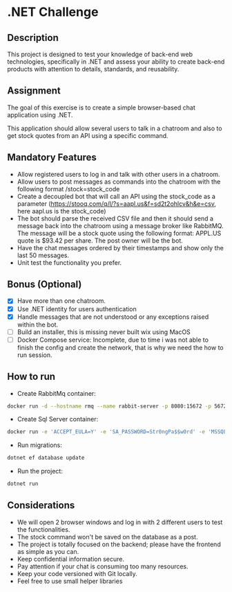 # .NET Challenge


## Description

This project is designed to test your knowledge of back-end web technologies, specifically in
.NET and assess your ability to create back-end products with attention to details, standards,
and reusability.

## Assignment

The goal of this exercise is to create a simple browser-based chat application using .NET.

This application should allow several users to talk in a chatroom and also to get stock quotes
from an API using a specific command.

## Mandatory Features

- Allow registered users to log in and talk with other users in a chatroom.
- Allow users to post messages as commands into the chatroom with the following format
/stock=stock_code
- Create a decoupled bot that will call an API using the stock_code as a parameter
(https://stooq.com/q/l/?s=aapl.us&f=sd2t2ohlcv&h&e=csv, here aapl.us is the
stock_code)
- The bot should parse the received CSV file and then it should send a message back into
the chatroom using a message broker like RabbitMQ. The message will be a stock quote
using the following format: APPL.US quote is $93.42 per share. The post owner will be
the bot.
- Have the chat messages ordered by their timestamps and show only the last 50
messages.
- Unit test the functionality you prefer.

## Bonus (Optional)

- [x] Have more than one chatroom.
- [x] Use .NET identity for users authentication
- [x] Handle messages that are not understood or any exceptions raised within the bot.
- [ ] Build an installer, this is missing never built wix using MacOS 
- [ ] Docker Compose service: Incomplete, due to time i was not able to finish the config and create the network, that is why we need the how to run session. 

## How to run
- Create RabbitMq container:
```bash
docker run -d --hostname rmq --name rabbit-server -p 8080:15672 -p 5672:5672 rabbitmq:3-management
```
- Create Sql Server container:
```bash
docker run -e 'ACCEPT_EULA=Y' -e 'SA_PASSWORD=Str0ngPa$$w0rd' -e 'MSSQL_PID=Express' -p 1433:1433 -d mcr.microsoft.com/mssql/server
```
- Run migrations:
```bash
dotnet ef database update
```
- Run the project:
```bash
dotnet run
```

## Considerations

- We will open 2 browser windows and log in with 2 different users to test the
functionalities.
- The stock command won't be saved on the database as a post.
- The project is totally focused on the backend; please have the frontend as simple as you
can.
- Keep confidential information secure.
- Pay attention if your chat is consuming too many resources.
- Keep your code versioned with Git locally.
- Feel free to use small helper libraries

